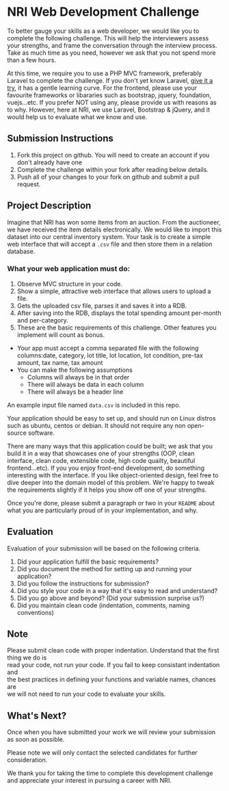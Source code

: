 # NRI Web Development Challenge
To better gauge your skills as a web developer, we would like you to complete the following challenge. This will help the interviewers assess your strengths, and frame the conversation through the interview process. Take as much time as you need, however we ask that you not spend more than a few hours. 

At this time, we require you to use a PHP MVC framework, preferably Laravel to complete the challenge. If you don't yet know Laravel, [give it a try](https://laravel.com/), it has a gentle learning curve. For the frontend, please use your favourite frameworks or libararies such as bootstrap, jquery, foundation, vuejs...etc. If you prefer NOT using any, please provide us with reasons as to why. However, here at NRI, we use Laravel, Bootstrap & jQuery, and it would help us to evaluate what we know and use.

## Submission Instructions
1. Fork this project on github. You will need to create an account if you don't already have one
2. Complete the challenge within your fork after reading below details.
3. Push all of your changes to your fork on github and submit a pull request.

## Project Description
Imagine that NRI has won some items from an auction. From the auctioneer, we have received the item details electronically. We would like to import this dataset into our central inventory system. Your task is to create a simple web interface that will accept a `.csv` file and then store them in a relation database.

### What your web application must do:
1. Observe MVC structure in your code.
2. Show a simple, attractive web interface that allows users to upload a file.
3. Gets the uploaded csv file, parses it and saves it into a RDB.
4. After saving into the RDB, displays the total spending amount per-month and per-category.
5. These are the basic requirements of this challenge. Other features you implement will count as bonus.

* Your app must accept a comma separated file with the following columns:date, category, lot title, lot location, lot condition, pre-tax amount, tax name, tax amount
* You can make the following assumptions
     - Columns will always be in that order
     - There will always be data in each column
     - There will always be a header line

 An example input file named `data.csv` is included in this repo.

Your application should be easy to set up, and should run on Linux distros such as ubuntu, centos or debian. It should not require any non open-source software.

There are many ways that this application could be built; we ask that you build it in a way that showcases one of your strengths (OOP, clean interface, clean code, extensible code, high code quailty, beautiful frontend...etc). If you you enjoy front-end development, do something interesting with the interface. If you like object-oriented design, feel free to dive deeper into the domain model of this problem. We're happy to tweak the requirements slightly if it helps you show off one of your strengths.

Once you're done, please submit a paragraph or two in your `README` about what you are particularly proud of in your implementation, and why.

## Evaluation
Evaluation of your submission will be based on the following criteria. 

1. Did your application fulfill the basic requirements?
2. Did you document the method for setting up and running your application?
3. Did you follow the instructions for submission?
4. Did you style your code in a way that it's easy to read and understand?
5. Did you go above and beyond? (Did your submission surprise us?)
6. Did you maintain clean code (indentation, comments, naming conventions)

## Note
Please submit clean code with proper indentation. Understand that the first thing we do is  
read your code, not run your code. If you fail to keep consistant indentation and  
the best practices in defining your functions and variable names, chances are  
we will not need to run your code to evaluate your skills.

## What's Next?
Once when you have submitted your work we will review your submission as soon as possible. 

Please note we will only contact the selected candidates for further consideration.

We thank you for taking the time to complete this development challenge and appreciate your interest in pursuing a career with NRI. 


